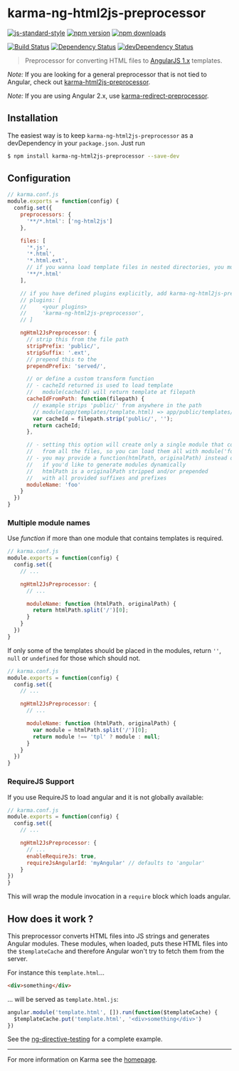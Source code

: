 # karma-ng-html2js-preprocessor

[![js-standard-style](https://img.shields.io/badge/code%20style-standard-brightgreen.svg?style=flat-square)](https://github.com/karma-runner/karma-ng-html2js-preprocessor)
 [![npm version](https://img.shields.io/npm/v/karma-ng-html2js-preprocessor.svg?style=flat-square)](https://www.npmjs.com/package/karma-ng-html2js-preprocessor) [![npm downloads](https://img.shields.io/npm/dm/karma-ng-html2js-preprocessor.svg?style=flat-square)](https://www.npmjs.com/package/karma-ng-html2js-preprocessor)

[![Build Status](https://img.shields.io/travis/karma-runner/karma-ng-html2js-preprocessor/master.svg?style=flat-square)](https://travis-ci.org/karma-runner/karma-ng-html2js-preprocessor) [![Dependency Status](https://img.shields.io/david/karma-runner/karma-ng-html2js-preprocessor.svg?style=flat-square)](https://david-dm.org/karma-runner/karma-ng-html2js-preprocessor) [![devDependency Status](https://img.shields.io/david/dev/karma-runner/karma-ng-html2js-preprocessor.svg?style=flat-square)](https://david-dm.org/karma-runner/karma-ng-html2js-preprocessor#info=devDependencies)

> Preprocessor for converting HTML files to [AngularJS 1.x](http://angularjs.org/) templates.

*Note:* If you are looking for a general preprocessor that is not tied to Angular, check out [karma-html2js-preprocessor](https://github.com/karma-runner/karma-html2js-preprocessor).

*Note:* If you are using Angular 2.x, use [karma-redirect-preprocessor](https://github.com/sjelin/karma-redirect-preprocessor).

## Installation

The easiest way is to keep `karma-ng-html2js-preprocessor` as a devDependency in your `package.json`. Just run

```bash
$ npm install karma-ng-html2js-preprocessor --save-dev
```

## Configuration
```js
// karma.conf.js
module.exports = function(config) {
  config.set({
    preprocessors: {
      '**/*.html': ['ng-html2js']
    },

    files: [
      '*.js',
      '*.html',
      '*.html.ext',
      // if you wanna load template files in nested directories, you must use this
      '**/*.html'
    ],

    // if you have defined plugins explicitly, add karma-ng-html2js-preprocessor
    // plugins: [
    //     <your plugins>
    //     'karma-ng-html2js-preprocessor',
    // ]

    ngHtml2JsPreprocessor: {
      // strip this from the file path
      stripPrefix: 'public/',
      stripSuffix: '.ext',
      // prepend this to the
      prependPrefix: 'served/',

      // or define a custom transform function
      // - cacheId returned is used to load template
      //   module(cacheId) will return template at filepath
      cacheIdFromPath: function(filepath) {
        // example strips 'public/' from anywhere in the path
        // module(app/templates/template.html) => app/public/templates/template.html
        var cacheId = filepath.strip('public/', '');
        return cacheId;
      },

      // - setting this option will create only a single module that contains templates
      //   from all the files, so you can load them all with module('foo')
      // - you may provide a function(htmlPath, originalPath) instead of a string
      //   if you'd like to generate modules dynamically
      //   htmlPath is a originalPath stripped and/or prepended
      //   with all provided suffixes and prefixes
      moduleName: 'foo'
    }
  })
}
```

### Multiple module names

Use *function* if more than one module that contains templates is required.

```js
// karma.conf.js
module.exports = function(config) {
  config.set({
    // ...

    ngHtml2JsPreprocessor: {
      // ...

      moduleName: function (htmlPath, originalPath) {
        return htmlPath.split('/')[0];
      }
    }
  })
}
```

If only some of the templates should be placed in the modules,
return `''`, `null` or `undefined` for those which should not.

```js
// karma.conf.js
module.exports = function(config) {
  config.set({
    // ...

    ngHtml2JsPreprocessor: {
      // ...

      moduleName: function (htmlPath, originalPath) {
        var module = htmlPath.split('/')[0];
        return module !== 'tpl' ? module : null;
      }
    }
  })
}
```

### RequireJS Support

If you use RequireJS to load angular and it is not globally available:

```js
// karma.conf.js
module.exports = function(config) {
  config.set({
    // ...

    ngHtml2JsPreprocessor: {
      // ...
      enableRequireJs: true,
      requireJsAngularId: 'myAngular' // defaults to 'angular'
    }
})
}
```

This will wrap the module invocation in a `require` block which loads angular.

## How does it work ?

This preprocessor converts HTML files into JS strings and generates Angular modules. These modules, when loaded, puts these HTML files into the `$templateCache` and therefore Angular won't try to fetch them from the server.

For instance this `template.html`...
```html
<div>something</div>
```
... will be served as `template.html.js`:
```js
angular.module('template.html', []).run(function($templateCache) {
  $templateCache.put('template.html', '<div>something</div>')
})
```

See the [ng-directive-testing](https://github.com/vojtajina/ng-directive-testing) for a complete example.

----

For more information on Karma see the [homepage].


[homepage]: http://karma-runner.github.com
